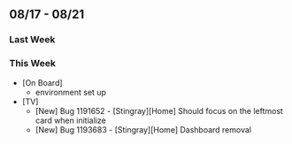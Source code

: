 ## 08/17 - 08/21 ##

### Last Week ###

### This Week ###

* [On Board]
    - environment set up
* [TV]
    - [New] Bug 1191652 - [Stingray][Home] Should focus on the leftmost card when initialize
    - [New] Bug 1193683 - [Stingray][Home] Dashboard removal 
